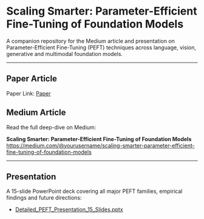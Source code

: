 # Scaling Smarter: Parameter-Efficient Fine-Tuning of Foundation Models

A companion repository for the Medium article and presentation on Parameter-Efficient Fine-Tuning (PEFT) techniques across language, vision, generative and multimodal foundation models.

---
## Paper Article
Paper Link: [Paper](https://arxiv.org/pdf/2501.13787)

## Medium Article

Read the full deep-dive on Medium:

 **Scaling Smarter: Parameter-Efficient Fine-Tuning of Foundation Models**  
<https://medium.com/@yourusername/scaling-smarter-parameter-efficient-fine-tuning-of-foundation-models>

---

## Presentation

A 15-slide PowerPoint deck covering all major PEFT families, empirical findings and future directions:

- [Detailed_PEFT_Presentation_15_Slides.pptx](./Detailed_PEFT_Presentation_15_Slides.pptx)
